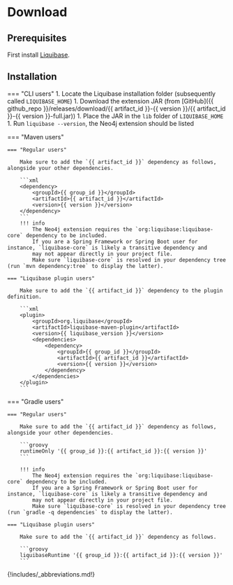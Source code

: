 # Download

## Prerequisites

First install [Liquibase](https://www.liquibase.org/download).

## Installation

=== "CLI users"
    1. Locate the Liquibase installation folder (subsequently called `LIQUIBASE_HOME`)
    1. Download the extension JAR (from [GitHub]({{ github_repo }}/releases/download/{{ artifact_id }}-{{ version
    }}/{{ artifact_id }}-{{ version }}-full.jar))
    1. Place the JAR in the `lib` folder of `LIQUIBASE_HOME`
    1. Run `liquibase --version`, the Neo4j extension should be listed

=== "Maven users"

    === "Regular users"

        Make sure to add the `{{ artifact_id }}` dependency as follows, alongside your other dependencies.

        ```xml
        <dependency>
            <groupId>{{ group_id }}</groupId>
            <artifactId>{{ artifact_id }}</artifactId>
            <version>{{ version }}</version>
        </dependency>
        ```
        !!! info
            The Neo4j extension requires the `org:liquibase:liquibase-core` dependency to be included.
            If you are a Spring Framework or Spring Boot user for instance, `liquibase-core` is likely a transitive dependency and
            may not appear directly in your project file.
            Make sure `liquibase-core` is resolved in your dependency tree (run `mvn dependency:tree` to display the latter).

    === "Liquibase plugin users"

        Make sure to add the `{{ artifact_id }}` dependency to the plugin definition.

        ```xml
        <plugin>
            <groupId>org.liquibase</groupId>
            <artifactId>liquibase-maven-plugin</artifactId>
            <version>{{ liquibase_version }}</version>
            <dependencies>
                <dependency>
                    <groupId>{{ group_id }}</groupId>
                    <artifactId>{{ artifact_id }}</artifactId>
                    <version>{{ version }}</version>
                </dependency>
            </dependencies>
        </plugin>
        ```

=== "Gradle users"

    === "Regular users"

        Make sure to add the `{{ artifact_id }}` dependency as follows, alongside your other dependencies.

        ```groovy
        runtimeOnly '{{ group_id }}:{{ artifact_id }}:{{ version }}'
        ```

        !!! info
            The Neo4j extension requires the `org:liquibase:liquibase-core` dependency to be included.
            If you are a Spring Framework or Spring Boot user for instance, `liquibase-core` is likely a transitive dependency and
            may not appear directly in your project file.
            Make sure `liquibase-core` is resolved in your dependency tree (run `gradle -q dependencies` to display the latter).

    === "Liquibase plugin users"

        Make sure to add the `{{ artifact_id }}` dependency as follows.

        ```groovy
        liquibaseRuntime '{{ group_id }}:{{ artifact_id }}:{{ version }}'
        ```

{!includes/_abbreviations.md!}